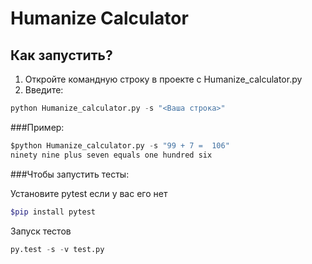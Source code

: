 # Humanize Calculator

## Как запустить?
1. Откройте командную строку в проекте с Humanize_calculator.py
2. Введите:
 
```python
python Humanize_calculator.py -s "<Ваша строка>"
```

###Пример:

```python
$python Humanize_calculator.py -s "99 + 7 =  106"
ninety nine plus seven equals one hundred six
```
###Чтобы запустить тесты:

Установите pytest если у вас его нет
```bash
$pip install pytest
```
Запуск тестов
```python
py.test -s -v test.py
```
